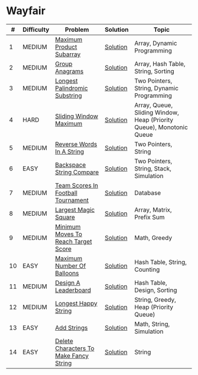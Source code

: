 # Wayfair

| # | Difficulty | Problem | Solution | Topic |
|---|------------|---------|----------|--------|
| 1 | MEDIUM | [Maximum Product Subarray](https://leetcode.com/problems/maximum-product-subarray) | [Solution](../coding/algorithms/DynamicProgramming.java) | Array, Dynamic Programming |
| 2 | MEDIUM | [Group Anagrams](https://leetcode.com/problems/group-anagrams) | [Solution](../coding/algorithms/SortingAlgorithms.java) | Array, Hash Table, String, Sorting |
| 3 | MEDIUM | [Longest Palindromic Substring](https://leetcode.com/problems/longest-palindromic-substring) | [Solution](../coding/algorithms/twoPointerAndSlidingWindow/LongestPalindromic.java) | Two Pointers, String, Dynamic Programming |
| 4 | HARD | [Sliding Window Maximum](https://leetcode.com/problems/sliding-window-maximum) | [Solution](../coding/datastructures/stackAndQueue/MinStack.java) | Array, Queue, Sliding Window, Heap (Priority Queue), Monotonic Queue |
| 5 | MEDIUM | [Reverse Words In A String](https://leetcode.com/problems/reverse-words-in-a-string) | [Solution](../coding/datastructures/string/ReverseWords.java) | Two Pointers, String |
| 6 | EASY | [Backspace String Compare](https://leetcode.com/problems/backspace-string-compare) | [Solution](../coding/datastructures/string/BackspaceStringCompare.java) | Two Pointers, String, Stack, Simulation |
| 7 | MEDIUM | [Team Scores In Football Tournament](https://leetcode.com/problems/team-scores-in-football-tournament) | [Solution](../sql/leetcode_1212.sql) | Database |
| 8 | MEDIUM | [Largest Magic Square](https://leetcode.com/problems/largest-magic-square) | [Solution](../coding/datastructures/arrays/LargestMagicSquare.java) | Array, Matrix, Prefix Sum |
| 9 | MEDIUM | [Minimum Moves To Reach Target Score](https://leetcode.com/problems/minimum-moves-to-reach-target-score) | [Solution](../coding/algorithms/greedy/MinimumMovesToReachTargetScore.java) | Math, Greedy |
| 10 | EASY | [Maximum Number Of Balloons](https://leetcode.com/problems/maximum-number-of-balloons) | [Solution](../coding/datastructures/string/MaxBalloons.java) | Hash Table, String, Counting |
| 11 | MEDIUM | [Design A Leaderboard](https://leetcode.com/problems/design-a-leaderboard) | [Solution](../coding/datastructures/hashMapAndSet/DesignALeaderboard.java) | Hash Table, Design, Sorting |
| 12 | MEDIUM | [Longest Happy String](https://leetcode.com/problems/longest-happy-string) | [Solution](../coding/algorithms/greedy/LongestHappyString.java) | String, Greedy, Heap (Priority Queue) |
| 13 | EASY | [Add Strings](https://leetcode.com/problems/add-strings) | [Solution](../coding/datastructures/string/AddStrings.java) | Math, String, Simulation |
| 14 | EASY | [Delete Characters To Make Fancy String](https://leetcode.com/problems/delete-characters-to-make-fancy-string) | [Solution](../coding/datastructures/string/FancyString.java) | String |

